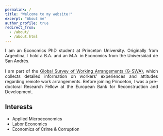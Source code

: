 ```yaml
---
permalink: /
title: "Welcome to my website!"
excerpt: "About me"
author_profile: true
redirect_from: 
  - /about/
  - /about.html
---
```


<div style="text-align: justify"> I am an Economics PhD student at Princeton University. Originally from Argentina, I hold a B.A. and an M.A. in Economics from the Universidad de San Andrés. <br> <br> 
I am part of the <a href="https://wfhresearch.com/gswadata/">Global Survey of Working Arrangements (G-SWA)</a>, which collects detailed information on workers’ experiences and attitudes regarding remote work arrangements. Before joining Princeton, I was a pre-doctoral Research Fellow at the European Bank for Reconstruction and Development.   </div>



## Interests
* Applied Microeconomics
* Labor Economics
* Economics of Crime & Corruption
